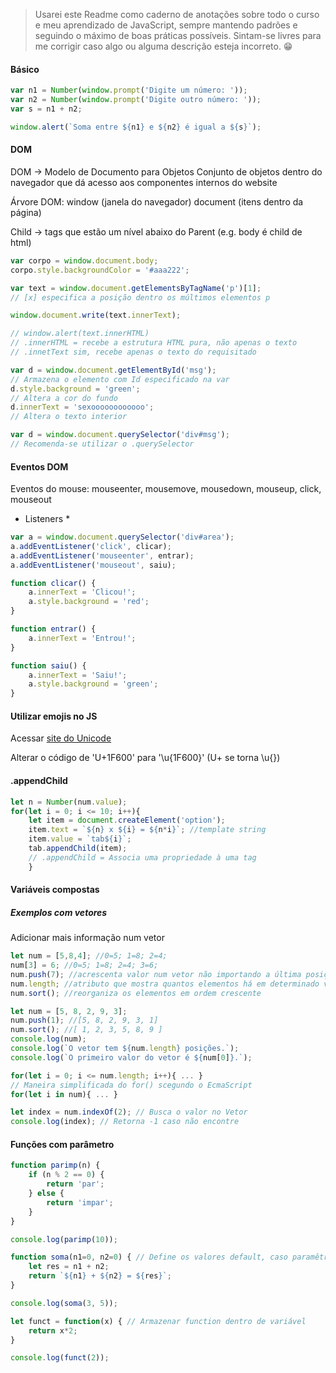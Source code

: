 > Usarei este Readme como caderno de anotações sobre todo o curso e meu aprendizado de JavaScript, sempre mantendo padrões e seguindo o máximo de boas práticas possíveis. Sintam-se livres para me corrigir caso algo ou alguma descrição esteja incorreto. :grin:

#### Básico

```javascript
var n1 = Number(window.prompt('Digite um número: '));
var n2 = Number(window.prompt('Digite outro número: '));
var s = n1 + n2;

window.alert(`Soma entre ${n1} e ${n2} é igual a ${s}`);
```

#### DOM

DOM -> Modelo de Documento para Objetos
Conjunto de objetos dentro do navegador que dá acesso aos componentes internos do website

Árvore DOM:
window (janela do navegador)
document (itens dentro da página)

Child -> tags que estão um nível abaixo do Parent (e.g. body é child de html)


```javascript
var corpo = window.document.body;
corpo.style.backgroundColor = '#aaa222';

var text = window.document.getElementsByTagName('p')[1];
// [x] especifica a posição dentro os múltimos elementos p

window.document.write(text.innerText);

// window.alert(text.innerHTML)
// .innerHTML = recebe a estrutura HTML pura, não apenas o texto
// .innetText sim, recebe apenas o texto do requisitado

var d = window.document.getElementById('msg');
// Armazena o elemento com Id especificado na var
d.style.background = 'green'; 
// Altera a cor do fundo
d.innerText = 'sexoooooooooooo';
// Altera o texto interior

var d = window.document.querySelector('div#msg');
// Recomenda-se utilizar o .querySelector
```

#### Eventos DOM

Eventos do mouse: mouseenter, mousemove, mousedown, mouseup, click, mouseout

* Listeners *

```javascript
var a = window.document.querySelector('div#area');
a.addEventListener('click', clicar);
a.addEventListener('mouseenter', entrar);
a.addEventListener('mouseout', saiu);

function clicar() {
    a.innerText = 'Clicou!';
    a.style.background = 'red';
}

function entrar() {
    a.innerText = 'Entrou!';
}

function saiu() {
    a.innerText = 'Saiu!';
    a.style.background = 'green';
}
```

#### Utilizar emojis no JS

Acessar [site do Unicode](https://unicode.org/emoji/charts/full-emoji-list.html)

Alterar o código de 'U+1F600' para '\u{1F600}'
(U+ se torna \u{})

#### .appendChild

```javascript
let n = Number(num.value);
for(let i = 0; i <= 10; i++){
    let item = document.createElement('option');
    item.text = `${n} x ${i} = ${n*i}`; //template string
    item.value = `tab${i}`;
    tab.appendChild(item);
    // .appendChild = Associa uma propriedade à uma tag
    }
```

#### Variáveis compostas

##### Exemplos com vetores

Adicionar mais informação num vetor
```javascript
let num = [5,8,4]; //0=5; 1=8; 2=4;
num[3] = 6; //0=5; 1=8; 2=4; 3=6;
num.push(7); //acrescenta valor num vetor não importando a última posição
num.length; //atributo que mostra quantos elementos há em determinado vetor
num.sort(); //reorganiza os elementos em ordem crescente
```

```javascript
let num = [5, 8, 2, 9, 3];
num.push(1); //[5, 8, 2, 9, 3, 1]
num.sort(); //[ 1, 2, 3, 5, 8, 9 ]
console.log(num);
console.log(`O vetor tem ${num.length} posições.`);
console.log(`O primeiro valor do vetor é ${num[0]}.`);
```

```javascript
for(let i = 0; i <= num.length; i++){ ... }
// Maneira simplificada do for() scegundo o EcmaScript
for(let i in num){ ... }
```

```javascript
let index = num.indexOf(2); // Busca o valor no Vetor
console.log(index); // Retorna -1 caso não encontre
```

#### Funções com parâmetro

```javascript
function parimp(n) {
    if (n % 2 == 0) {
        return 'par';
    } else {
        return 'impar';
    }
}

console.log(parimp(10));
```

```javascript
function soma(n1=0, n2=0) { // Define os valores default, caso paramêtro não seja passado
    let res = n1 + n2;
    return `${n1} + ${n2} = ${res}`;
}

console.log(soma(3, 5));
```

```javascript
let funct = function(x) { // Armazenar function dentro de variável
    return x*2;
}

console.log(funct(2));
```